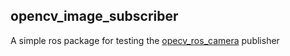 ## opencv_image_subscriber
A simple ros package for testing the [opecv_ros_camera](https://github.com/robocre8/opencv_ros_camera) publisher